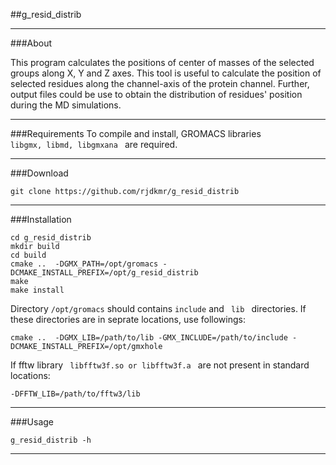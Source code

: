 ##g_resid_distrib
***

###About

This program calculates the positions of center of masses of the selected
groups along X, Y and Z axes. This tool is useful to calculate the position
of selected residues along the channel-axis of the protein channel. Further,
output files could be use to obtain the distribution of residues' position
during the MD simulations.

***

###Requirements
To compile and install, GROMACS libraries <code> libgmx, libmd, libgmxana </code> are required.
***

###Download
<pre><code>git clone https://github.com/rjdkmr/g_resid_distrib
</code></pre>
***

###Installation
<pre><code>cd g_resid_distrib
mkdir build
cd build
cmake ..  -DGMX_PATH=/opt/gromacs -DCMAKE_INSTALL_PREFIX=/opt/g_resid_distrib
make
make install
</code></pre>

Directory <code>/opt/gromacs</code> should contains <code>include</code> and <code> lib </code> directories. If these directories are in seprate locations, use followings:
<pre><code>cmake ..  -DGMX_LIB=/path/to/lib -GMX_INCLUDE=/path/to/include -DCMAKE_INSTALL_PREFIX=/opt/gmxhole
</code></pre>

If fftw library <code> libfftw3f.so or libfftw3f.a </code> are not present in standard locations:
<pre><code>-DFFTW_LIB=/path/to/fftw3/lib</code></pre>
***

###Usage
<pre><code>g_resid_distrib -h
</code></pre>
***
